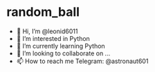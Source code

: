 # random_ball
- 👋 Hi, I’m @leonid6011
- 👀 I’m interested in Python
- 🌱 I’m currently learning Python
- 💞️ I’m looking to collaborate on ...
- 📫 How to reach me Telegram: @astronaut601
